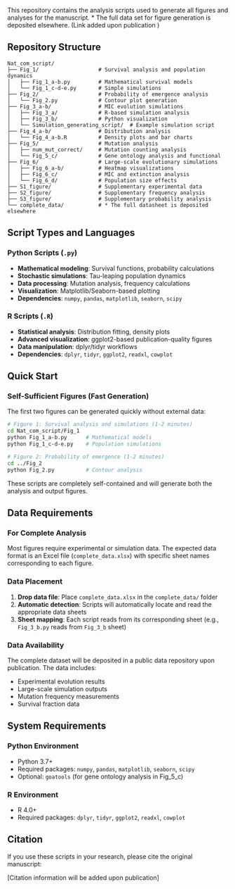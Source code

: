 This repository contains the  analysis scripts used to generate all figures and analyses for the manuscript. * The full data set for figure generation is deposited elsewhere. (Link added upon publication )

## Repository Structure

```
Nat_com_script/
├── Fig_1/                   # Survival analysis and population dynamics
│   ├── Fig_1_a-b.py         # Mathematical survival models
│   └── Fig_1_c-d-e.py       # Simple simulations
├── Fig_2/                   # Probability of emergence analysis
│   └── Fig_2.py             # Contour plot generation
├── Fig_3_a-b/               # MIC evolution simulations
│   ├── Fig_3_a/             # R-based simulation analysis
│   ├── Fig_3_b/             # Python visualization
│   └── Simulation_generating_script/  # Example simulation script
├── Fig_4_a-b/               # Distribution analysis
│   └── Fig_4_a-b.R          # Density plots and bar charts
├── Fig_5/                   # Mutation analysis
│   ├── num_mut_correct/     # Mutation counting analysis
│   └── Fig_5_c/             # Gene ontology analysis and functional
├── Fig_6/                   # Large-scale evolutionary simulations
│   ├── Fig_6_a-b/           # Heatmap visualizations
│   ├── Fig_6_c/             # MIC and extinction analysis
│   └── Fig_6_d/             # Population size effects
├── S1_figure/               # Supplementary experimental data
├── S2_figure/               # Supplementary frequency analysis
├── S3_figure/               # Supplementary probability analysis
└── complete_data/           # * The full datasheet is deposited elsewhere
```

## Script Types and Languages

### Python Scripts (`.py`)
- **Mathematical modeling**: Survival functions, probability calculations
- **Stochastic simulations**: Tau-leaping population dynamics
- **Data processing**: Mutation analysis, frequency calculations
- **Visualization**: Matplotlib/Seaborn-based plotting
- **Dependencies**: `numpy`, `pandas`, `matplotlib`, `seaborn`, `scipy`

### R Scripts (`.R`)
- **Statistical analysis**: Distribution fitting, density plots
- **Advanced visualization**: ggplot2-based publication-quality figures
- **Data manipulation**: dplyr/tidyr workflows
- **Dependencies**: `dplyr`, `tidyr`, `ggplot2`, `readxl`, `cowplot`

## Quick Start

### Self-Sufficient Figures (Fast Generation)
The first two figures can be generated quickly without external data:

```bash
# Figure 1: Survival analysis and simulations (1-2 minutes)
cd Nat_com_script/Fig_1
python Fig_1_a-b.py      # Mathematical models
python Fig_1_c-d-e.py    # Population simulations

# Figure 2: Probability of emergence (1-2 minutes)
cd ../Fig_2
python Fig_2.py          # Contour analysis
```

These scripts are completely self-contained and will generate both the analysis and output figures.

## Data Requirements

### For Complete Analysis
Most figures require experimental or simulation data. The expected data format is an Excel file (`complete_data.xlsx`) with specific sheet names corresponding to each figure.

### Data Placement
1. **Drop data file**: Place `complete_data.xlsx` in the `complete_data/` folder
2. **Automatic detection**: Scripts will automatically locate and read the appropriate data sheets
3. **Sheet mapping**: Each script reads from its corresponding sheet (e.g., `Fig_3_b.py` reads from `Fig_3_b` sheet)

### Data Availability
The complete dataset will be deposited in a public data repository upon publication. The data includes:
- Experimental evolution results
- Large-scale simulation outputs  
- Mutation frequency measurements
- Survival fraction data


## System Requirements

### Python Environment
- Python 3.7+
- Required packages: `numpy`, `pandas`, `matplotlib`, `seaborn`, `scipy`
- Optional: `goatools` (for gene ontology analysis in Fig_5_c)

### R Environment  
- R 4.0+
- Required packages: `dplyr`, `tidyr`, `ggplot2`, `readxl`, `cowplot`

## Citation

If you use these scripts in your research, please cite the original manuscript:

[Citation information will be added upon publication]


